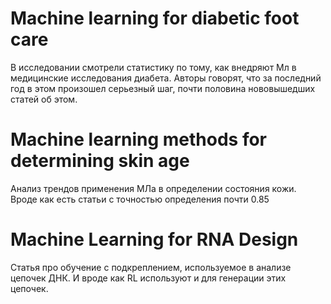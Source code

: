 # Machine learning for diabetic foot care
В исследовании смотрели статистику по тому, как внедряют Мл в медицинские исследования диабета. Авторы говорят, что за последний год в этом произошел серьезный шаг, почти половина нововышедших статей об этом.

# Machine learning methods for determining skin age
Анализ трендов применения МЛа в определении состояния кожи. Вроде как есть статьи с точностью определения почти 0.85

# Machine Learning for RNA Design
Статья про обучение с подкреплением, используемое в анализе цепочек ДНК. И вроде как RL используют и для генерации этих цепочек.
